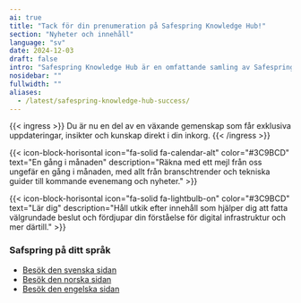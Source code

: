```yaml
---
ai: true
title: "Tack för din prenumeration på Safespring Knowledge Hub!"
section: "Nyheter och innehåll"
language: "sv"
date: 2024-12-03
draft: false
intro: "Safespring Knowledge Hub är en omfattande samling av Safesprings material och resurser, inklusive webbsändningar, vitböcker, bloggar, tekniska uppdateringar och lösningsöversikter."
nosidebar: ""
fullwidth: ""
aliases:
  - /latest/safespring-knowledge-hub-success/
---
```

{{< ingress >}}
Du är nu en del av en växande gemenskap som får exklusiva uppdateringar, insikter och kunskap direkt i din inkorg.
{{< /ingress >}}

{{< icon-block-horisontal icon="fa-solid fa-calendar-alt" color="#3C9BCD" text="En gång i månaden" description="Räkna med ett mejl från oss ungefär en gång i månaden, med allt från branschtrender och tekniska guider till kommande evenemang och nyheter." >}}

{{< icon-block-horisontal icon="fa-solid fa-lightbulb-on" color="#3C9BCD" text="Lär dig" description="Håll utkik efter innehåll som hjälper dig att fatta välgrundade beslut och fördjupar din förståelse för digital infrastruktur och mer därtill." >}}

### Safspring på ditt språk

- [Besök den svenska sidan](/)
- [Besök den norska sidan](/no)
- [Besök den engelska sidan](/en)